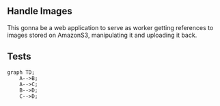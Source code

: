## Handle Images 

This gonna be a web application to serve as worker getting references to images stored on AmazonS3, manipulating it and uploading it back.


## Tests

```mermaid
graph TD;
    A-->B;
    A-->C;
    B-->D;
    C-->D;
```
